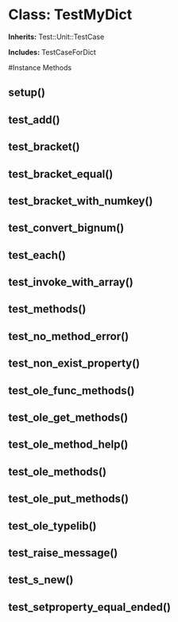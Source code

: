 # Class: TestMyDict
**Inherits:** Test::Unit::TestCase
    
**Includes:** TestCaseForDict
  




#Instance Methods
## setup() [](#method-i-setup)

## test_add() [](#method-i-test_add)

## test_bracket() [](#method-i-test_bracket)

## test_bracket_equal() [](#method-i-test_bracket_equal)

## test_bracket_with_numkey() [](#method-i-test_bracket_with_numkey)

## test_convert_bignum() [](#method-i-test_convert_bignum)

## test_each() [](#method-i-test_each)

## test_invoke_with_array() [](#method-i-test_invoke_with_array)

## test_methods() [](#method-i-test_methods)

## test_no_method_error() [](#method-i-test_no_method_error)

## test_non_exist_property() [](#method-i-test_non_exist_property)

## test_ole_func_methods() [](#method-i-test_ole_func_methods)

## test_ole_get_methods() [](#method-i-test_ole_get_methods)

## test_ole_method_help() [](#method-i-test_ole_method_help)

## test_ole_methods() [](#method-i-test_ole_methods)

## test_ole_put_methods() [](#method-i-test_ole_put_methods)

## test_ole_typelib() [](#method-i-test_ole_typelib)

## test_raise_message() [](#method-i-test_raise_message)

## test_s_new() [](#method-i-test_s_new)

## test_setproperty_equal_ended() [](#method-i-test_setproperty_equal_ended)

